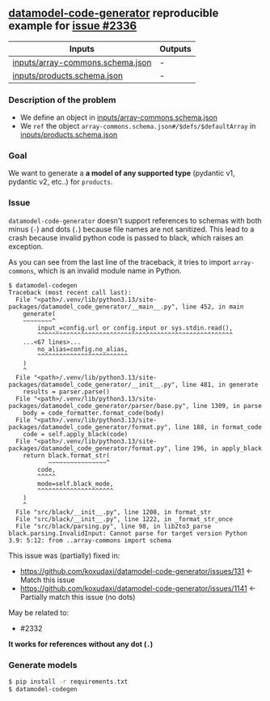 ## [datamodel-code-generator](https://github.com/koxudaxi/datamodel-code-generator/) reproducible example for [issue #2336](https://github.com/koxudaxi/datamodel-code-generator/issues/2336)

|Inputs|Outputs|
|-|-|
|[inputs/array-commons.schema.json](inputs/array-commons.schema.json)|-|
|[inputs/products.schema.json](inputs/products.schema.json)|-|

### Description of the problem

- We define an object in [inputs/array-commons.schema.json](inputs/commons.schema.json)
- We `ref` the object `array-commons.schema.json#/$defs/$defaultArray` in [inputs/products.schema.json](inputs/products.schema.json)

### Goal

We want to generate a **a model of any supported type** (pydantic v1, pydantic v2, etc..) for `products`.

### Issue

`datamodel-code-generator` doesn't support references to schemas with both minus (`-`) and dots (`.`) because file names are not sanitized. This lead to a crash because invalid python code is passed to black, which raises an exception.

As you can see from the last line of the traceback, it tries to import `array-commons`, which is an invalid module name in Python.

```pytb
$ datamodel-codegen
Traceback (most recent call last):
  File "<path>/.venv/lib/python3.13/site-packages/datamodel_code_generator/__main__.py", line 452, in main
    generate(
    ~~~~~~~~^
        input_=config.url or config.input or sys.stdin.read(),
        ^^^^^^^^^^^^^^^^^^^^^^^^^^^^^^^^^^^^^^^^^^^^^^^^^^^^^^
    ...<67 lines>...
        no_alias=config.no_alias,
        ^^^^^^^^^^^^^^^^^^^^^^^^^
    )
    ^
  File "<path>/.venv/lib/python3.13/site-packages/datamodel_code_generator/__init__.py", line 481, in generate
    results = parser.parse()
  File "<path>/.venv/lib/python3.13/site-packages/datamodel_code_generator/parser/base.py", line 1309, in parse
    body = code_formatter.format_code(body)
  File "<path>/.venv/lib/python3.13/site-packages/datamodel_code_generator/format.py", line 188, in format_code
    code = self.apply_black(code)
  File "<path>/.venv/lib/python3.13/site-packages/datamodel_code_generator/format.py", line 196, in apply_black
    return black.format_str(
           ~~~~~~~~~~~~~~~~^
        code,
        ^^^^^
        mode=self.black_mode,
        ^^^^^^^^^^^^^^^^^^^^^
    )
    ^
  File "src/black/__init__.py", line 1208, in format_str
  File "src/black/__init__.py", line 1222, in _format_str_once
  File "src/black/parsing.py", line 98, in lib2to3_parse
black.parsing.InvalidInput: Cannot parse for target version Python 3.9: 5:12: from ..array-commons import schema
```

This issue was (partially) fixed in:
- https://github.com/koxudaxi/datamodel-code-generator/issues/131 <- Match this issue
- https://github.com/koxudaxi/datamodel-code-generator/issues/1141 <- Partially match this issue (no dots)

May be related to:
- #2332 

**It works for references without any dot (`.`)**

### Generate models

```sh
$ pip install -r requirements.txt
$ datamodel-codegen
```